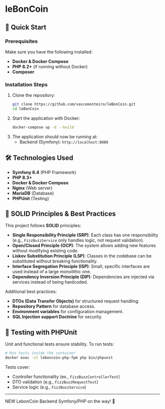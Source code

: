 # leBonCoin

## 🚀 Quick Start

### Prerequisites
Make sure you have the following installed:
- **Docker & Docker Compose**
- **PHP 8.2+** (if running without Docker)
- **Composer**

### Installation Steps
1. Clone the repository:
   ```bash
   git clone https://github.com/vascomonteiro/leBonCoin.git
   cd leBonCoin
   ```
2. Start the application with Docker:
   ```bash
   docker-compose up -d --build
   ```
3. The application should now be running at:
   - Backend (Symfony): `http://localhost:8080`

## 🛠️ Technologies Used
- **Symfony 6.4** (PHP Framework)
- **PHP 8.3+**
- **Docker & Docker Compose**
- **Nginx** (Web server)
- **MariaDB** (Database)
- **PHPUnit** (Testing)

## 📌 SOLID Principles & Best Practices
This project follows **SOLID** principles:
- **Single Responsibility Principle (SRP)**: Each class has one responsibility (e.g., `FizzBuzzService` only handles logic, not request validation).
- **Open/Closed Principle (OCP)**: The system allows adding new features without modifying existing code.
- **Liskov Substitution Principle (LSP)**: Classes in the codebase can be substituted without breaking functionality.
- **Interface Segregation Principle (ISP)**: Small, specific interfaces are used instead of a large monolithic one.
- **Dependency Inversion Principle (DIP)**: Dependencies are injected via services instead of being hardcoded.

Additional best practices:
- **DTOs (Data Transfer Objects)** for structured request handling.
- **Repository Pattern** for database access.
- **Environment variables** for configuration management.
- **SQL Injection support Doctrine** for security.

## 🧪 Testing with PHPUnit
Unit and functional tests ensure stability. To run tests:
```bash
# Run tests inside the container
docker exec -it leboncoin-php-fpm php bin/phpunit
```
Tests cover:
- Controller functionality (ex., `FizzBuzzControllerTest`)
- DTO validation (e.g., `FizzBuzzRequestTest`)
- Service logic (e.g., `FizzBuzzService`)
---

NEW LebonCoin Backend Symfony/PHP on the way! 🚀

